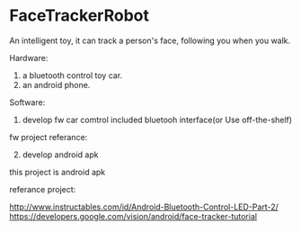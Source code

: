 # FaceTrackerRobot

An intelligent toy, it can track a person's face, following you when you walk.

Hardware:
1. a bluetooth control toy car.
2. an android phone.

Software:

1. develop fw car comtrol included bluetooh interface(or Use off-the-shelf)

fw project referance:

2. develop android apk

this project is android apk

referance project:

http://www.instructables.com/id/Android-Bluetooth-Control-LED-Part-2/
https://developers.google.com/vision/android/face-tracker-tutorial
